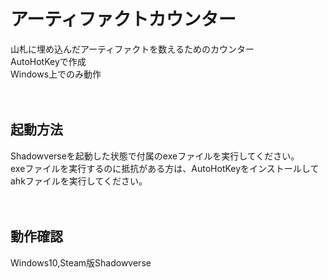 アーティファクトカウンター
=====
山札に埋め込んだアーティファクトを数えるためのカウンター<br>
AutoHotKeyで作成<br>
Windows上でのみ動作<br><br><br>

起動方法
-----
Shadowverseを起動した状態で付属のexeファイルを実行してください。<br>
exeファイルを実行するのに抵抗がある方は、AutoHotKeyをインストールしてahkファイルを実行してください。<br><br><br>


動作確認
-----
Windows10,Steam版Shadowverse
